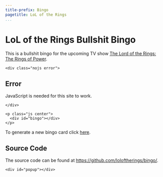 ```yaml
---
title-prefix: Bingo
pagetitle: LoL of the Rings
...
```


# LoL of the Rings Bullshit Bingo

This is a bullshit bingo for the upcoming TV show [The Lord of the Rings: The Rings of Power](https://www.imdb.com/title/tt7631058/).

```{=html5}
<div class="nojs error">
```

## Error

JavaScript is needed for this site to work.

```{=html5}
</div>
```

```{=html5}
<p class="js center">
  <div id="bingo"></div>
</p>
```

To generate a new bingo card click [here](.).

## Source Code

The source code can be found at <https://github.com/loloftherings/bingo/>.

```{=html5}
<div id="popup"></div>
```
